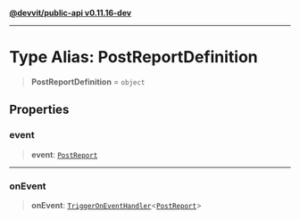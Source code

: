 [**@devvit/public-api v0.11.16-dev**](../README.md)

---

# Type Alias: PostReportDefinition

> **PostReportDefinition** = `object`

## Properties

<a id="event"></a>

### event

> **event**: [`PostReport`](PostReport.md)

---

<a id="onevent"></a>

### onEvent

> **onEvent**: [`TriggerOnEventHandler`](TriggerOnEventHandler.md)\<[`PostReport`](../@devvit/namespaces/EventTypes/interfaces/PostReport.md)\>
